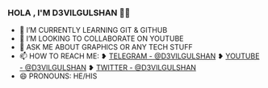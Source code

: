 ### HOLA , I'M D3VILGULSHAN 👋👋


- 🌱 I’M CURRENTLY LEARNING GIT & GITHUB
- 👯 I’M LOOKING TO COLLABORATE ON YOUTUBE
- 💬 ASK ME ABOUT GRAPHICS OR ANY TECH STUFF
- 📫 HOW TO REACH ME: 
       ❥︎ [TELEGRAM - @D3VILGULSHAN](https://t.me/d3vilgulshan)
       ❥︎ [YOUTUBE - @D3VILGULSHAN](https://YouTube.com/d3vilgulshan)
       ❥︎ [TWITTER - @D3VILGULSHAN](https://Twitter.com/d3vilgulshan)
- 😄 PRONOUNS: HE/HIS
